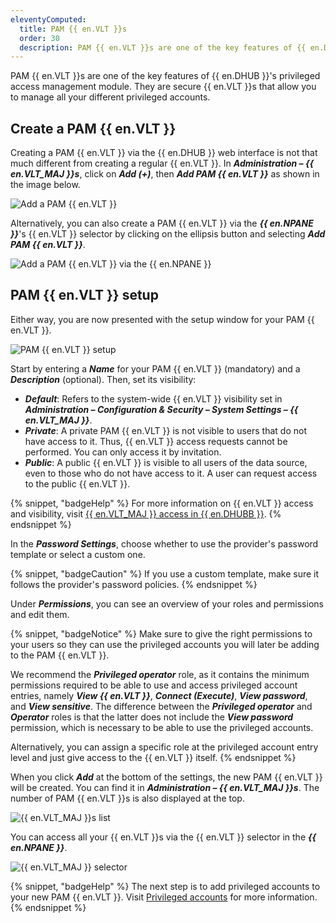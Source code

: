 ```yaml
---
eleventyComputed:
  title: PAM {{ en.VLT }}s
  order: 30
  description: PAM {{ en.VLT }}s are one of the key features of {{ en.DHUB }}'s privileged access management module. They are secure {{ en.VLT }}s that allow you to manage all your different privileged accounts.
---
```

PAM {{ en.VLT }}s are one of the key features of {{ en.DHUB }}'s privileged access management module. They are secure {{ en.VLT }}s that allow you to manage all your different privileged accounts.

## Create a PAM {{ en.VLT }}

Creating a PAM {{ en.VLT }} via the {{ en.DHUB }} web interface is not that much different from creating a regular {{ en.VLT }}. In ***Administration – {{ en.VLT_MAJ }}s***, click on ***Add (+)***, then ***Add PAM {{ en.VLT }}*** as shown in the image below.

![Add a PAM {{ en.VLT }}](https://cdnweb.devolutions.net/docs/docs_en_hub_Hub2288.png)

Alternatively, you can also create a PAM {{ en.VLT }} via the ***{{ en.NPANE }}***'s {{ en.VLT }} selector by clicking on the ellipsis button and selecting ***Add PAM {{ en.VLT }}***.

![Add a PAM {{ en.VLT }} via the {{ en.NPANE }}](https://cdnweb.devolutions.net/docs/docs_en_hub_Hub2289.png)

## PAM {{ en.VLT }} setup

Either way, you are now presented with the setup window for your PAM {{ en.VLT }}.

![PAM {{ en.VLT }} setup](https://cdnweb.devolutions.net/docs/docs_en_hub_Hub2290.png)

Start by entering a ***Name*** for your PAM {{ en.VLT }} (mandatory) and a ***Description*** (optional). Then, set its visibility:
* ***Default***: Refers to the system-wide {{ en.VLT }} visibility set in ***Administration – Configuration & Security – System Settings – {{ en.VLT_MAJ }}***.
* ***Private***: A private PAM {{ en.VLT }} is not visible to users that do not have access to it. Thus, {{ en.VLT }} access requests cannot be performed. You can only access it by invitation.
* ***Public***: A public {{ en.VLT }} is visible to all users of the data source, even to those who do not have access to it. A user can request access to the public {{ en.VLT }}.

{% snippet, "badgeHelp" %}
For more information on {{ en.VLT }} access and visibility, visit [{{ en.VLT_MAJ }} access in {{ en.DHUBB }}](/hub/web-interface/vault-access/).
{% endsnippet %}

In the ***Password Settings***, choose whether to use the provider's password template or select a custom one.

{% snippet, "badgeCaution" %}
If you use a custom template, make sure it follows the provider's password policies.
{% endsnippet %}

Under ***Permissions***, you can see an overview of your roles and permissions and edit them.

{% snippet, "badgeNotice" %}
Make sure to give the right permissions to your users so they can use the privileged accounts you will later be adding to the PAM {{ en.VLT }}.

We recommend the ***Privileged operator*** role, as it contains the minimum permissions required to be able to use and access privileged account entries, namely ***View {{ en.VLT }}***, ***Connect (Execute)***, ***View password***, and ***View sensitive***. The difference between the ***Privileged operator*** and ***Operator*** roles is that the latter does not include the ***View password*** permission, which is necessary to be able to use the privileged accounts.

Alternatively, you can assign a specific role at the privileged account entry level and just give access to the {{ en.VLT }} itself.
{% endsnippet %}

When you click ***Add*** at the bottom of the settings, the new PAM {{ en.VLT }} will be created. You can find it in ***Administration – {{ en.VLT_MAJ }}s***. The number of PAM {{ en.VLT }}s is also displayed at the top.

![{{ en.VLT_MAJ }}s list](https://cdnweb.devolutions.net/docs/docs_en_hub_Hub2291.png)

You can access all your {{ en.VLT }}s via the {{ en.VLT }} selector in the ***{{ en.NPANE }}***.

![{{ en.VLT_MAJ }} selector](https://cdnweb.devolutions.net/docs/docs_en_hub_Hub2292.png)

{% snippet, "badgeHelp" %}
The next step is to add privileged accounts to your new PAM {{ en.VLT }}. Visit [Privileged accounts](/pam/privileged-accounts/index/) for more information.
{% endsnippet %}